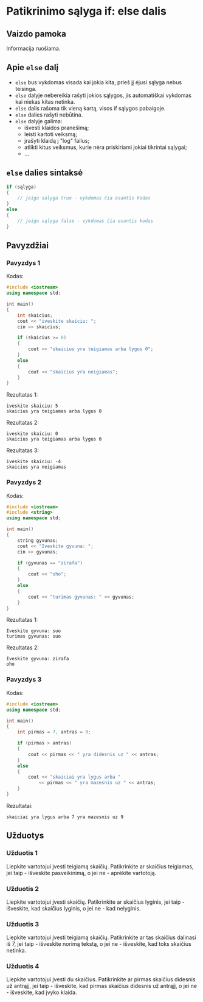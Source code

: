 
# Patikrinimo sąlyga if: else dalis

## Vaizdo pamoka

Informacija ruošiama.

## Apie `else` dalį

- `else` bus vykdomas visada kai jokia kita, prieš jį ėjusi sąlyga nebus teisinga.
- `else` dalyje nebereikia rašyti jokios sąlygos, jis automatiškai vykdomas kai niekas kitas netinka.
- `else` dalis rašoma tik vieną kartą, visos if sąlygos pabaigoje.
- `else` dalies rašyti nebūtina.
- `else` dalyje galima:
  - išvesti klaidos pranešimą;
  - leisti kartoti veiksmą;
  - įrašyti klaidą į "log" failus;
  - atlikti kitus veiksmus, kurie nėra priskiriami jokiai tikrintai sąlygai;
  - ...

## `else` dalies sintaksė

```cpp
if (sąlyga)
{
    // jeigu salyga true - vykdomas čia esantis kodas
}
else
{
    // jeigu sąlyga false - vykdomas čia esantis kodas
}
```

## Pavyzdžiai

### Pavyzdys 1

Kodas:

```cpp
#include <iostream>
using namespace std;

int main()
{
	int skaicius;
	cout << "iveskite skaiciu: ";
	cin >> skaicius;

	if (skaicius >= 0)
	{
		cout << "skaicius yra teigiamas arba lygus 0";
	}
	else
	{
		cout << "skaicius yra neigiamas";
	}
}
```

Rezultatas 1:

```
iveskite skaiciu: 5
skaicius yra teigiamas arba lygus 0
```

Rezultatas 2:

```
iveskite skaiciu: 0
skaicius yra teigiamas arba lygus 0
```

Rezultatas 3:

```
iveskite skaiciu: -4
skaicius yra neigiamas
```

### Pavyzdys 2

Kodas:

```cpp
#include <iostream>
#include <string>
using namespace std;

int main()
{
	string gyvunas;
	cout << "Iveskite gyvuna: ";
	cin >> gyvunas;

	if (gyvunas == "zirafa")
	{
		cout << "oho";
	}
	else
	{
		cout << "turimas gyvunas: " << gyvunas;
	}
}
```

Rezultatas 1:

```
Iveskite gyvuna: suo
turimas gyvunas: suo
```

Rezultatas 2:

```
Iveskite gyvuna: zirafa
oho
```

### Pavyzdys 3

Kodas:

```cpp
#include <iostream>
using namespace std;

int main()
{
	int pirmas = 7, antras = 9;

	if (pirmas > antras)
	{
		cout << pirmas << " yra didesnis uz " << antras;
	}
	else
	{
		cout << "skaiciai yra lygus arba "
			<< pirmas << " yra mazesnis uz " << antras;
	}
}
```

Rezultatai:

```
skaiciai yra lygus arba 7 yra mazesnis uz 9
```

## Užduotys

### Užduotis 1

Liepkite vartotojui įvesti teigiamą skaičių. Patikrinkite ar skaičius teigiamas, jei taip - išveskite pasveikinimą, o jei ne - aprėkite vartotoją.

### Užduotis 2

Liepkite vartotojui įvesti skaičių. Patikrinkite ar skaičius lyginis, jei taip - išveskite, kad skaičius lyginis, o jei ne - kad nelyginis.

### Užduotis 3

Liepkite vartotojui įvesti teigiamą skaičių. Patikrinkite ar tas skaičius dalinasi iš 7, jei taip - išveskite norimą tekstą, o jei ne - išveskite, kad toks skaičius netinka.

### Užduotis 4

Liepkite vartotojui įvesti du skaičius. Patikrinkite ar pirmas skaičius didesnis už antrąjį, jei taip - išveskite, kad pirmas skaičius didesnis už antrąjį, o jei ne - išveskite, kad įvyko klaida.
